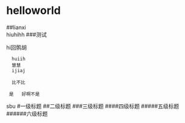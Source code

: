 # helloworld
##lianxi               
hiuhihh
###测试


  hi回鹘胡  
      
      huiih
      慧慧
      ijiaj
      
      比不比
		
	 是   好啊不是
   sbu
 #一级标题
##二级标题
###三级标题
####四级标题
#####五级标题
######六级标题
